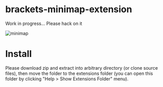 brackets-minimap-extension
============================

Work in progress... Please hack on it

![minimap](https://raw.github.com/drewhjava/brackets-minimap/master/brackets-minimap.png)

Install
===

Please download zip and extract into arbitrary directory (or clone source files), then move the folder to the extensions folder (you can open this folder by clicking "Help > Show Extensions Folder" menu).
